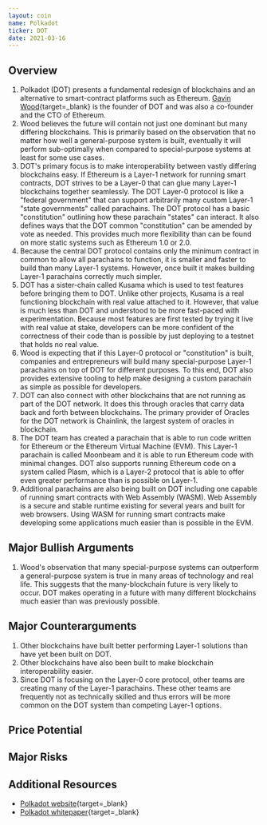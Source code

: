 ```yaml
---
layout: coin
name: Polkadot
ticker: DOT
date: 2021-03-16
---
```


## Overview

1. Polkadot (DOT) presents a fundamental redesign of blockchains and an alternative to smart-contract platforms such as Ethereum. [Gavin Wood](https://en.wikipedia.org/wiki/Gavin_Wood){target=\_blank} is the founder of DOT and was also a co-founder and the CTO of Ethereum.
1. Wood believes the future will contain not just one dominant but many differing blockchains. This is primarily based on the observation that no matter how well a general-purpose system is built, eventually it will perform sub-optimally when compared to special-purpose systems at least for some use cases.
1. DOT's primary focus is to make interoperability between vastly differing blockchains easy. If Ethereum is a Layer-1 network for running smart contracts, DOT strives to be a Layer-0 that can glue many Layer-1 blockchains together seamlessly. The DOT Layer-0 protocol is like a "federal government" that can support arbitrarily many custom Layer-1 "state governments" called parachains. The DOT protocol has a basic "constitution" outlining how these parachain "states" can interact. It also defines ways that the DOT common "constitution" can be amended by vote as needed. This provides much more flexibility than can be found on more static systems such as Ethereum 1.0 or 2.0.
1. Because the central DOT protocol contains only the minimum contract in common to allow all parachains to function, it is smaller and faster to build than many Layer-1 systems. However, once built it makes building Layer-1 parachains correctly much simpler.
1. DOT has a sister-chain called Kusama which is used to test features before bringing them to DOT. Unlike other projects, Kusama is a real functioning blockchain with real value attached to it. However, that value is much less than DOT and understood to be more fast-paced with experimentation. Because most features are first tested by trying it live with real value at stake, developers can be more confident of the correctness of their code than is possible by just deploying to a testnet that holds no real value.
1. Wood is expecting that if this Layer-0 protocol or "constitution" is built, companies and entrepreneurs will build many special-purpose Layer-1 parachains on top of DOT for different purposes. To this end, DOT also provides extensive tooling to help make designing a custom parachain as simple as possible for developers.
1. DOT can also connect with other blockchains that are not running as part of the DOT network. It does this through oracles that carry data back and forth between blockchains. The primary provider of Oracles for the DOT network is Chainlink, the largest system of oracles in blockchain.
1. The DOT team has created a parachain that is able to run code written for Ethereum or the Ethereum Virtual Machine (EVM). This Layer-1 parachain is called Moonbeam and it is able to run Ethereum code with minimal changes. DOT also supports running Ethereum code on a system called Plasm, which is a Layer-2 protocol that is able to offer even greater performance than is possible on Layer-1.
1. Additional parachains are also being built on DOT including one capable of running smart contracts with Web Assembly (WASM). Web Assembly is a secure and stable runtime existing for several years and built for web browsers. Using WASM for running smart contracts make developing some applications much easier than is possible in the EVM.

## Major Bullish Arguments

1. Wood's observation that many special-purpose systems can outperform a general-purpose system is true in many areas of technology and real life. This suggests that the many-blockchain future is very likely to occur. DOT makes operating in a future with many different blockchains much easier than was previously possible.

## Major Counterarguments

1. Other blockchains have built better performing Layer-1 solutions than have yet been built on DOT.
1. Other blockchains have also been built to make blockchain interoperability easier.
1. Since DOT is focusing on the Layer-0 core protocol, other teams are creating many of the Layer-1 parachains. These other teams are frequently not as technically skilled and thus errors will be more common on the DOT system than competing Layer-1 options.

## Price Potential

## Major Risks

## Additional Resources

- [Polkadot website](https://polkadot.network/){target=\_blank}
- [Polkadot whitepaper](https://polkadot.network/PolkaDotPaper.pdf){target=\_blank}
